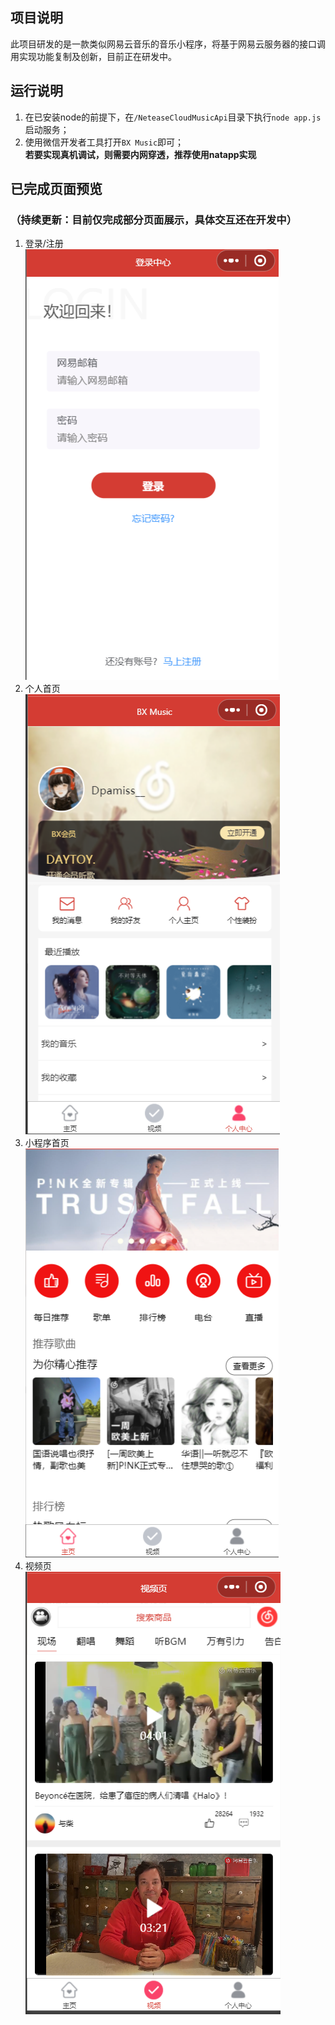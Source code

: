 ## 项目说明  
此项目研发的是一款类似网易云音乐的音乐小程序，将基于网易云服务器的接口调用实现功能复制及创新，目前正在研发中。
## 运行说明
1. 在已安装node的前提下，在`/NeteaseCloudMusicApi`目录下执行`node app.js`启动服务；
2. 使用微信开发者工具打开`BX Music`即可；  
**若要实现真机调试，则需要内网穿透，推荐使用natapp实现**
## 已完成页面预览  
### （持续更新：目前仅完成部分页面展示，具体交互还在开发中）
1. 登录/注册  
![](https://github.com/Dpamiss1005/BX_Music/blob/main/express_images/login.png)
2. 个人首页  
![](https://github.com/Dpamiss1005/BX_Music/blob/main/express_images/user.png)
3. 小程序首页  
![](https://github.com/Dpamiss1005/BX_Music/blob/main/express_images/index.png)
4. 视频页  
![](https://github.com/Dpamiss1005/BX_Music/blob/main/express_images/video.png)


